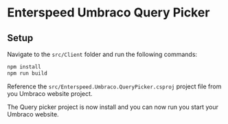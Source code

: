 # Enterspeed Umbraco Query Picker

## Setup

Navigate to the `src/Client` folder and run the following commands:

```bash
npm install
npm run build
```

Reference the `src/Enterspeed.Umbraco.QueryPicker.csproj` project file from you Umbraco website project.

The Query picker project is now install and you can now run you start your Umbraco website.
